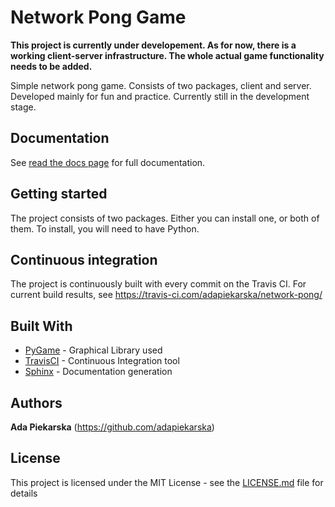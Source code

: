 # Network Pong Game

**This project is currently under developement. As for now, there is a working client-server infrastructure. The whole actual game functionality needs to be added.**

Simple network pong game. Consists of two packages, client and server. Developed mainly for fun and practice. Currently still in the development stage.

## Documentation

See [read the docs page](https://readthedocs.org/projects/network-pong/) for full documentation. 

## Getting started

The project consists of two packages. Either you can install one, or both of them.
To install, you will need to have Python. 


## Continuous integration

The project is continuously built with every commit on the Travis CI. For current build results, see https://travis-ci.com/adapiekarska/network-pong/

## Built With

* [PyGame](https://www.pygame.org/) - Graphical Library used
* [TravisCI](https://www.pygame.org/) - Continuous Integration tool
* [Sphinx](http://www.sphinx-doc.org/) - Documentation generation

## Authors

**Ada Piekarska** (https://github.com/adapiekarska)

## License

This project is licensed under the MIT License - see the [LICENSE.md](LICENSE.md) file for details

